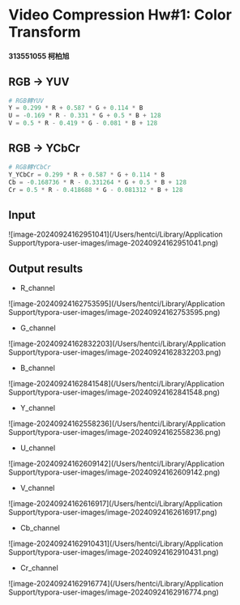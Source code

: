 # Video Compression Hw#1: Color Transform

#### 313551055 柯柏旭

 ## RGB -> YUV

```python
# RGB轉YUV
Y = 0.299 * R + 0.587 * G + 0.114 * B
U = -0.169 * R - 0.331 * G + 0.5 * B + 128
V = 0.5 * R - 0.419 * G - 0.081 * B + 128
```

## RGB -> YCbCr

```python
# RGB轉YCbCr
Y_YCbCr = 0.299 * R + 0.587 * G + 0.114 * B
Cb = -0.168736 * R - 0.331264 * G + 0.5 * B + 128
Cr = 0.5 * R - 0.418688 * G - 0.081312 * B + 128
```

## Input

![image-20240924162951041](/Users/hentci/Library/Application Support/typora-user-images/image-20240924162951041.png)

## Output results

- R_channel

![image-20240924162753595](/Users/hentci/Library/Application Support/typora-user-images/image-20240924162753595.png)

- G_channel

![image-20240924162832203](/Users/hentci/Library/Application Support/typora-user-images/image-20240924162832203.png)

- B_channel

![image-20240924162841548](/Users/hentci/Library/Application Support/typora-user-images/image-20240924162841548.png)

- Y_channel

![image-20240924162558236](/Users/hentci/Library/Application Support/typora-user-images/image-20240924162558236.png)

- U_channel

![image-20240924162609142](/Users/hentci/Library/Application Support/typora-user-images/image-20240924162609142.png)

- V_channel

![image-20240924162616917](/Users/hentci/Library/Application Support/typora-user-images/image-20240924162616917.png)

- Cb_channel

![image-20240924162910431](/Users/hentci/Library/Application Support/typora-user-images/image-20240924162910431.png)

- Cr_channel

![image-20240924162916774](/Users/hentci/Library/Application Support/typora-user-images/image-20240924162916774.png)